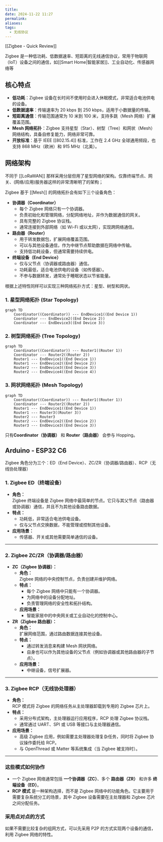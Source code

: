 ```yaml
---
title: 
date: 2024-11-22 11:27
permalink: 
aliases: 
tags:
  - 无线协议
---
```

[[Zigbee - Quick Review]]

Zigbee 是一种低功耗、低数据速率、短距离的无线通信协议，常用于物联网（IoT）设备之间的通信，如[[Smart Home|智能家居]]、工业自动化、传感器网络等

## 核心特点

- **低功耗**：Zigbee 设备在长时间不使用时会进入休眠模式，非常适合电池供电的设备。
- **低数据速率**：传输速率为 20 kbps 到 250 kbps，适用于小数据量的传输。
- **短距离通信**：传输范围通常为 10 米到 100 米，支持多跳（Mesh 网络）扩展覆盖范围。
- **Mesh 网络拓扑**：Zigbee 支持星型（Star）、树型（Tree）和网状（Mesh）网络结构，具备自修复能力，网络非常可靠。
- **开放标准**：基于 IEEE [[802.15.4]] 标准，工作在 2.4 GHz 全球通用频段，也支持 868 MHz（欧洲）和 915 MHz（北美）。

## 网络架构

不同于 [[LoRaWAN]] 那样采用分层但用了星型网络的架构。仅靠终端节点、网关、(网络/应用)服务器这样的非常清晰明了的架构；

Zigbee 基于 [[Mesh]] 的网络拓扑会有如下三个设备角色：

- **协调器（Coordinator）**
    - 每个 Zigbee 网络只有一个协调器。
    - 负责初始化和管理网络，分配网络地址，并作为数据通信的网关。
    - 具有完整的 Zigbee 协议栈。
    - 通常连接到外部网络（如 Wi-Fi 或以太网），实现跨网络通信。
- **路由器（Router）**
    - 用于转发数据包，扩展网络覆盖范围。
    - 可以与其他设备通信，作为中继节点帮助数据在网络中传输。
    - 支持低功耗设备，但通常需要持续供电。
- **终端设备（End Device）**
    - 仅与父节点（协调器或路由器）通信。
    - 功耗最低，适合电池供电的设备（如传感器）。
    - 不参与数据转发，通常处于睡眠状态以节省能量。

根据上述特性同样可以实现三种网络拓扑方式：星型、树型和网状。

### 1. 星型网络拓扑 (Star Topology)

```mermaid
graph TD
    Coordinator((Coordinator)) --- EndDevice1((End Device 1))
    Coordinator --- EndDevice2((End Device 2))
    Coordinator --- EndDevice3((End Device 3))
```

### 2. 树型网络拓扑 (Tree Topology)

```mermaid
graph TD
    Coordinator((Coordinator)) --- Router1((Router 1))
    Coordinator --- Router2((Router 2))
    Router1 --- EndDevice1((End Device 1))
    Router1 --- EndDevice2((End Device 2))
    Router2 --- EndDevice3((End Device 3))
    Router2 --- EndDevice4((End Device 4))
```

### 3. 网状网络拓扑 (Mesh Topology)

```mermaid
graph TD
    Coordinator((Coordinator)) --- Router1((Router 1))
    Coordinator --- Router2((Router 2))
    Router1 --- EndDevice1((End Device 1))
    Router1 --- Router3((Router 3))
    Router2 --- Router3
    Router2 --- EndDevice2((End Device 2))
    Router3 --- EndDevice3((End Device 3))
```

只有**Coordinator（协调器）** 和 **Router（路由器）** 会参与 Hopping。
## Arduino - ESP32 C6

Zigbee 角色分为三个：ED（End Device）、ZC/ZR（协调器/路由器）、RCP（无线协处理器）

### 1. **Zigbee ED（终端设备）**

- **角色：**  
    Zigbee 终端设备是 Zigbee 网络中最简单的节点。它只与其父节点（路由器或协调器）通信，并且不为其他设备路由数据。
- **特点：**
    - 功耗低，非常适合电池供电设备。
    - 仅与父节点交换数据，不能管理或控制其他设备。
- **应用场景：**
    - 传感器、开关或其他需要简单通信的设备。

---

### 2. **Zigbee ZC/ZR（协调器/路由器）**

- **ZC（Zigbee 协调器）：**
    - **角色：**  
        Zigbee 网络的中央控制节点，负责创建并维护网络。
    - **特点：**
        - 每个 Zigbee 网络中只能有一个协调器。
        - 为网络中的设备分配地址。
        - 负责管理网络的安全性和拓扑结构。
    - **应用场景：**
        - 智能家居中的中央网关或工业自动化的控制中心。
- **ZR（Zigbee 路由器）：**
    - **角色：**  
        扩展网络范围，通过路由数据连接其他设备。
    - **特点：**
        - 通过转发消息来构建 Mesh 网状网络。
        - 自身也可以作为其他设备的父节点（例如协调器或其他路由器的子节点）。
    - **应用场景：**
        - 中继设备，信号扩展器。

---

### 3. **Zigbee RCP（无线协处理器）**

- **角色：**  
    RCP 模式将 Zigbee 的网络任务从主处理器卸载到专用的 Zigbee 芯片上。
- **特点：**
    - 采用分布式架构，主处理器运行应用程序，RCP 处理 Zigbee 协议栈。
    - 通常通过 UART、SPI 或 USB 等接口与主处理器通信。
- **应用场景：**
    - 高级 Zigbee 应用，例如需要主处理器处理复杂任务，同时将 Zigbee 协议操作委托给 RCP。
    - 与 OpenThread 或 Matter 等系统集成（当 Zigbee 被支持时）。

---

### 这些模式如何协作

- 一个 Zigbee 网络通常包括 **一个协调器（ZC）**、多个 **路由器（ZR）** 和许多 **终端设备（ED）**。
- **RCP 模式** 是一种架构选择，而不是 Zigbee 网络中的功能角色。它主要用于需要复杂系统分工的场景，其中 Zigbee 设备需要在主处理器和 Zigbee 芯片之间分配任务。


### 采用点对点的方式

如果不需要比较复杂的组网方式，可以先采用 P2P 的方式实现两个设备的通信，利用 Zigbee 网络的特性。



